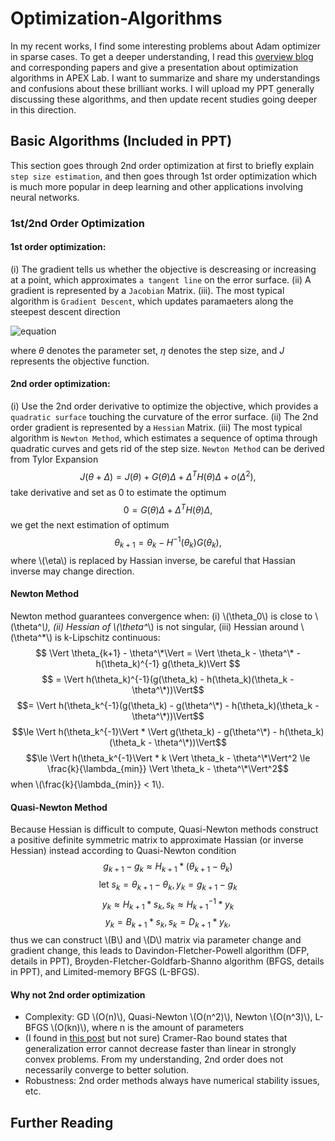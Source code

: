 <script type="text/javascript" src="http://cdn.mathjax.org/mathjax/latest/MathJax.js?config=default"></script>

# Optimization-Algorithms

In my recent works, I find some interesting problems about Adam optimizer in sparse cases.
To get a deeper understanding, I read this [overview blog](http://ruder.io/optimizing-gradient-descent/index.html) and corresponding papers and give a presentation about optimization algorithms in APEX Lab.
I want to summarize and share my understandings and confusions about these brilliant works.
I will upload my PPT generally discussing these algorithms, and then update recent studies going deeper in this direction.

## Basic Algorithms (Included in PPT)
This section goes through 2nd order optimization at first to briefly explain ``step size estimation``, and then goes through 1st order optimization which is much more popular in deep learning and other applications involving neural networks. 

### 1st/2nd Order Optimization

#### 1st order optimization: 
(i) The gradient tells us whether the objective is descreasing or increasing at a point, which approximates ``a tangent line`` on the error surface. (ii) A gradient is represented by a ``Jacobian`` Matrix. (iii). The most typical algorithm is ``Gradient Descent``, which updates paramaeters along the steepest descent direction 

![equation](https://latex.codecogs.com/gif.latex?\theta_{k&plus;1}&space;=&space;\theta_k&space;-&space;\eta&space;\nabla_{\theta}&space;J(\theta_k)) 

where $\theta$ denotes the parameter set, $\eta$ denotes the step size, and $J$ represents the objective function.



#### 2nd order optimization: 
(i) Use the 2nd order derivative to optimize the objective, which provides a ``quadratic surface`` touching the curvature of the error surface. (ii) The 2nd order gradient is represented by a ``Hessian`` Matrix. (iii) The most typical algorithm is ``Newton Method``, which estimates a sequence of optima through quadratic curves and gets rid of the step size. ``Newton Method`` can be derived from Tylor Expansion $$J(\theta + \Delta) = J(\theta) + G(\theta) \Delta + \Delta^T H(\theta) \Delta + o(\Delta^2),$$ take derivative and set as 0 to estimate the optimum $$0 = G(\theta) \Delta + \Delta^T H(\theta) \Delta,$$ we get the next estimation of optimum $$\theta_{k+1} = \theta_k - H^{-1}(\theta_k) G(\theta_k),$$ where \\(\eta\\) is replaced by Hassian inverse, be careful that Hassian inverse may change direction.

#### Newton Method 
Newton method guarantees convergence when: (i) \\(\theta_0\\) is close to \\(\theta^*\\), (ii) Hessian of \\(\theta^*\\) is not singular, (iii) Hessian around \\(\theta^*\\) is k-Lipschitz continuous:
$$ \Vert \theta_{k+1} - \theta^\*\Vert = \Vert \theta_k - \theta^\* - h(\theta_k)^{-1} g(\theta_k)\Vert $$ $$ = \Vert h(\theta_k)^{-1}(g(\theta_k) - h(\theta_k)(\theta_k - \theta^\*))\Vert$$ $$= \Vert h(\theta_k^{-1}(g(\theta_k) - g(\theta^\*) - h(\theta_k)(\theta_k - \theta^\*))\Vert$$ $$\le \Vert h(\theta_k^{-1}\Vert * \Vert g(\theta_k) - g(\theta^\*) - h(\theta_k)(\theta_k - \theta^\*))\Vert$$ $$\le \Vert h(\theta_k^{-1}\Vert * k \Vert \theta_k - \theta^\*\Vert^2 \le \frac{k}{\lambda_{min}} \Vert \theta_k - \theta^\*\Vert^2$$
when \\(\frac{k}{\lambda_{min}} < 1\\).

#### Quasi-Newton Method
Because Hessian is difficult to compute, Quasi-Newton methods construct a positive definite symmetric matrix to approximate Hassian (or inverse Hessian) instead according to Quasi-Newton condition $$g_{k+1} - g_k \approx H_{k+1} * (\theta_{k+1} - \theta_k)$$ $$\text{let }s_k = \theta_{k+1} - \theta_k, y_k = g_{k+1} - g_k$$ $$y_k \approx H_{k+1} * s_k, s_k \approx H_{k+1}^{-1} * y_k$$ $$y_k = B_{k+1} * s_k, s_k = D_{k+1} * y_k,$$ thus we can construct \\(B\\) and \\(D\\) matrix via parameter change and gradient change, this leads to Davindon-Fletcher-Powell algorithm (DFP, details in PPT), Broyden-Fletcher-Goldfarb-Shanno algorithm (BFGS, details in PPT), and Limited-memory BFGS (L-BFGS).

#### Why not 2nd order optimization
- Complexity: GD \\(O(n)\\), Quasi-Newton \\(O(n^2)\\), Newton \\(O(n^3)\\), L-BFGS \\(O(kn)\\), where n is the amount of parameters
- (I found in [this post](https://www.zhihu.com/question/53218358) but not sure) Cramer-Rao bound states that generalization error cannot decrease faster than linear in strongly convex problems. From my understanding, 2nd order does not necessarily converge to better solution.
- Robustness: 2nd order methods always have numerical stability issues, etc.

## Further Reading